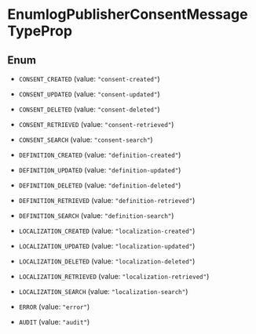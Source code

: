 

# EnumlogPublisherConsentMessageTypeProp

## Enum


* `CONSENT_CREATED` (value: `"consent-created"`)

* `CONSENT_UPDATED` (value: `"consent-updated"`)

* `CONSENT_DELETED` (value: `"consent-deleted"`)

* `CONSENT_RETRIEVED` (value: `"consent-retrieved"`)

* `CONSENT_SEARCH` (value: `"consent-search"`)

* `DEFINITION_CREATED` (value: `"definition-created"`)

* `DEFINITION_UPDATED` (value: `"definition-updated"`)

* `DEFINITION_DELETED` (value: `"definition-deleted"`)

* `DEFINITION_RETRIEVED` (value: `"definition-retrieved"`)

* `DEFINITION_SEARCH` (value: `"definition-search"`)

* `LOCALIZATION_CREATED` (value: `"localization-created"`)

* `LOCALIZATION_UPDATED` (value: `"localization-updated"`)

* `LOCALIZATION_DELETED` (value: `"localization-deleted"`)

* `LOCALIZATION_RETRIEVED` (value: `"localization-retrieved"`)

* `LOCALIZATION_SEARCH` (value: `"localization-search"`)

* `ERROR` (value: `"error"`)

* `AUDIT` (value: `"audit"`)




